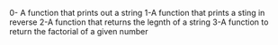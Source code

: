 0- A function that prints out a string
1-A function that prints a sting in reverse
2-A function that returns the legnth of a string
3-A function to return the factorial of a given number
